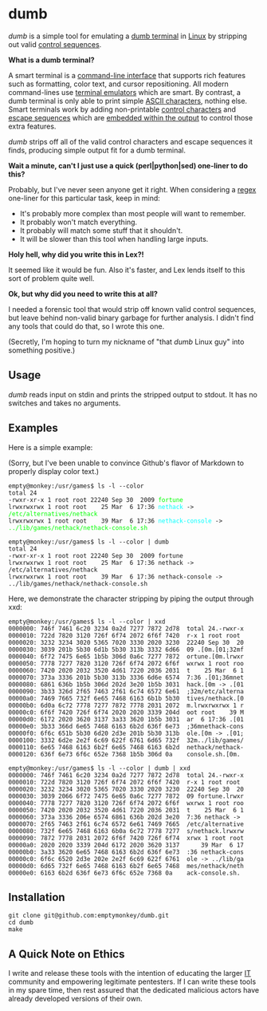 # dumb #

_dumb_ is a simple tool for emulating a [dumb terminal](http://en.wikipedia.org/wiki/Computer_terminal#Dumb_terminal) in [Linux](http://en.wikipedia.org/wiki/Linux) by stripping out valid [control sequences](http://www.xfree86.org/current/ctlseqs.html).

**What is a dumb terminal?**

A smart terminal is a [command-line interface](http://en.wikipedia.org/wiki/Commandline) that supports rich features such as formatting, color text, and cursor repositioning. All modern command-lines use [terminal emulators](http://en.wikipedia.org/wiki/Terminal_emulator) which are smart. By contrast, a dumb terminal is only able to print simple [ASCII characters](http://en.wikipedia.org/wiki/Ascii), nothing else. Smart terminals work by adding non-printable [control characters](http://en.wikipedia.org/wiki/Control_character) and [escape sequences](http://en.wikipedia.org/wiki/Escape_sequence) which are [embedded within the output](http://en.wikipedia.org/wiki/In-band_signaling) to control those extra features.

_dumb_ strips off all of the valid control characters and escape sequences it finds, producing simple output fit for a dumb terminal.

**Wait a minute, can't I just use a quick (perl|python|sed) one-liner to do this?**

Probably, but I've never seen anyone get it right. When considering a [regex](http://en.wikipedia.org/wiki/Regular_expression) one-liner for this particular task, keep in mind:

* It's probably more complex than most people will want to remember.
* It probably won't match everything.
* It probably will match some stuff that it shouldn't.
* It will be slower than this tool when handling large inputs.

**Holy hell, why did you write this in Lex?!**

It seemed like it would be fun. Also it's faster, and Lex lends itself to this sort of problem quite well.

**Ok, but why did you need to write this at all?**

I needed a forensic tool that would strip off known valid control sequences, but leave behind non-valid binary garbage for further analysis. I didn't find any tools that could do that, so I wrote this one.

(Secretly, I'm hoping to turn my nickname of "that _dumb_ Linux guy" into something positive.)

## Usage ##

_dumb_ reads input on stdin and prints the stripped output to stdout. It has no switches and takes no arguments.

## Examples ##

Here is a simple example:

(Sorry, but I've been unable to convince Github's flavor of Markdown to properly display color text.)

<pre><code>empty@monkey:/usr/games$ ls -l --color
total 24
-rwxr-xr-x 1 root root 22240 Sep 30  2009 <span style="color:#00ff00">fortune</span>
lrwxrwxrwx 1 root root    25 Mar  6 17:36 <span style="color:#00ffff">nethack</span> -> <span style="color:#00ff00">/etc/alternatives/nethack</span>
lrwxrwxrwx 1 root root    39 Mar  6 17:36 <span style="color:#00ffff">nethack-console</span> -> <span style="color:#00ff00">../lib/games/nethack/nethack-console.sh</span>

empty@monkey:/usr/games$ ls -l --color | dumb 
total 24
-rwxr-xr-x 1 root root 22240 Sep 30  2009 fortune
lrwxrwxrwx 1 root root    25 Mar  6 17:36 nethack -> /etc/alternatives/nethack
lrwxrwxrwx 1 root root    39 Mar  6 17:36 nethack-console -> ../lib/games/nethack/nethack-console.sh</code></pre>


Here, we demonstrate the character stripping by piping the output through xxd:

	empty@monkey:/usr/games$ ls -l --color | xxd
	0000000: 746f 7461 6c20 3234 0a2d 7277 7872 2d78  total 24.-rwxr-x
	0000010: 722d 7820 3120 726f 6f74 2072 6f6f 7420  r-x 1 root root 
	0000020: 3232 3234 3020 5365 7020 3330 2020 3230  22240 Sep 30  20
	0000030: 3039 201b 5b30 6d1b 5b30 313b 3332 6d66  09 .[0m.[01;32mf
	0000040: 6f72 7475 6e65 1b5b 306d 0a6c 7277 7872  ortune.[0m.lrwxr
	0000050: 7778 7277 7820 3120 726f 6f74 2072 6f6f  wxrwx 1 root roo
	0000060: 7420 2020 2032 3520 4d61 7220 2036 2031  t    25 Mar  6 1
	0000070: 373a 3336 201b 5b30 313b 3336 6d6e 6574  7:36 .[01;36mnet
	0000080: 6861 636b 1b5b 306d 202d 3e20 1b5b 3031  hack.[0m -> .[01
	0000090: 3b33 326d 2f65 7463 2f61 6c74 6572 6e61  ;32m/etc/alterna
	00000a0: 7469 7665 732f 6e65 7468 6163 6b1b 5b30  tives/nethack.[0
	00000b0: 6d0a 6c72 7778 7277 7872 7778 2031 2072  m.lrwxrwxrwx 1 r
	00000c0: 6f6f 7420 726f 6f74 2020 2020 3339 204d  oot root    39 M
	00000d0: 6172 2020 3620 3137 3a33 3620 1b5b 3031  ar  6 17:36 .[01
	00000e0: 3b33 366d 6e65 7468 6163 6b2d 636f 6e73  ;36mnethack-cons
	00000f0: 6f6c 651b 5b30 6d20 2d3e 201b 5b30 313b  ole.[0m -> .[01;
	0000100: 3332 6d2e 2e2f 6c69 622f 6761 6d65 732f  32m../lib/games/
	0000110: 6e65 7468 6163 6b2f 6e65 7468 6163 6b2d  nethack/nethack-
	0000120: 636f 6e73 6f6c 652e 7368 1b5b 306d 0a    console.sh.[0m.
	
	empty@monkey:/usr/games$ ls -l --color | dumb | xxd
	0000000: 746f 7461 6c20 3234 0a2d 7277 7872 2d78  total 24.-rwxr-x
	0000010: 722d 7820 3120 726f 6f74 2072 6f6f 7420  r-x 1 root root 
	0000020: 3232 3234 3020 5365 7020 3330 2020 3230  22240 Sep 30  20
	0000030: 3039 2066 6f72 7475 6e65 0a6c 7277 7872  09 fortune.lrwxr
	0000040: 7778 7277 7820 3120 726f 6f74 2072 6f6f  wxrwx 1 root roo
	0000050: 7420 2020 2032 3520 4d61 7220 2036 2031  t    25 Mar  6 1
	0000060: 373a 3336 206e 6574 6861 636b 202d 3e20  7:36 nethack -> 
	0000070: 2f65 7463 2f61 6c74 6572 6e61 7469 7665  /etc/alternative
	0000080: 732f 6e65 7468 6163 6b0a 6c72 7778 7277  s/nethack.lrwxrw
	0000090: 7872 7778 2031 2072 6f6f 7420 726f 6f74  xrwx 1 root root
	00000a0: 2020 2020 3339 204d 6172 2020 3620 3137      39 Mar  6 17
	00000b0: 3a33 3620 6e65 7468 6163 6b2d 636f 6e73  :36 nethack-cons
	00000c0: 6f6c 6520 2d3e 202e 2e2f 6c69 622f 6761  ole -> ../lib/ga
	00000d0: 6d65 732f 6e65 7468 6163 6b2f 6e65 7468  mes/nethack/neth
	00000e0: 6163 6b2d 636f 6e73 6f6c 652e 7368 0a    ack-console.sh.
	
## Installation ##

	git clone git@github.com:emptymonkey/dumb.git
	cd dumb
	make

## A Quick Note on Ethics ##

I write and release these tools with the intention of educating the larger [IT](http://en.wikipedia.org/wiki/Information_technology) community and empowering legitimate pentesters. If I can write these tools in my spare time, then rest assured that the dedicated malicious actors have already developed versions of their own.

